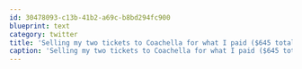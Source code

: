 ```yaml
---
id: 30478093-c13b-41b2-a69c-b8bd294fc900
blueprint: text
category: twitter
title: 'Selling my two tickets to Coachella for what I paid ($645 total). Local sale, no shipping'
caption: 'Selling my two tickets to Coachella for what I paid ($645 total). Local sale, no shipping'
---
```

